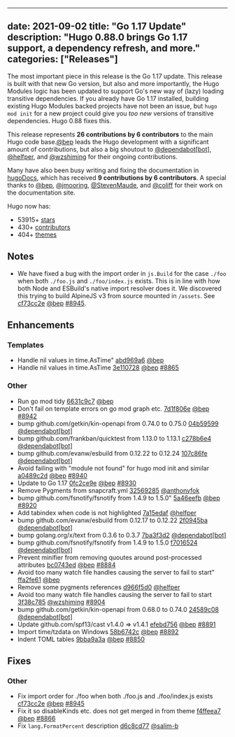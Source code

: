 
---
date: 2021-09-02
title: "Go 1.17 Update"
description: "Hugo 0.88.0 brings Go 1.17 support, a dependency refresh, and more."
categories: ["Releases"]
---

The most important piece in this release is the Go 1.17 update. This release is built with that new Go version, but also and more importantly, the Hugo Modules logic has been updated to support Go's new way of (lazy) loading transitive dependencies. If you already have Go 1.17 installed, building existing Hugo Modules backed projects have not been an issue, but `hugo mod init` for a new project could give you _too new_ versions of transitive dependencies. Hugo 0.88 fixes this.

This release represents **26 contributions by 6 contributors** to the main Hugo code base.[@bep](https://github.com/bep) leads the Hugo development with a significant amount of contributions, but also a big shoutout to [@dependabot[bot]](https://github.com/apps/dependabot), [@helfper](https://github.com/helfper), and [@wzshiming](https://github.com/wzshiming) for their ongoing contributions.

Many have also been busy writing and fixing the documentation in [hugoDocs](https://github.com/gohugoio/hugoDocs),
which has received **9 contributions by 6 contributors**. A special thanks to [@bep](https://github.com/bep), [@jmooring](https://github.com/jmooring), [@StevenMaude](https://github.com/StevenMaude), and [@coliff](https://github.com/coliff) for their work on the documentation site.

Hugo now has:

* 53915+ [stars](https://github.com/gohugoio/hugo/stargazers)
* 430+ [contributors](https://github.com/gohugoio/hugo/graphs/contributors)
* 404+ [themes](http://themes.gohugo.io/)

## Notes
* We have fixed a bug with the import order in `js.Build` for the case `./foo` when both `./foo.js` and `./foo/index.js` exists. This is in line with how both Node and ESBuild's native import resolver does it. We discovered this trying to build AlpineJS v3 from source mounted in `/assets`. See [cf73cc2e](https://github.com/gohugoio/hugo/commit/cf73cc2ececd4e794df09ea382a38ab18960d84e) [@bep](https://github.com/bep) [#8945](https://github.com/gohugoio/hugo/issues/8945).

## Enhancements

### Templates

* Handle nil values in time.AsTime" [abd969a6](https://github.com/gohugoio/hugo/commit/abd969a670852f9ed57c1a26434445aa985706fe) [@bep](https://github.com/bep) 
* Handle nil values in time.AsTime [3e110728](https://github.com/gohugoio/hugo/commit/3e11072892ca31bb76980ee38890a4bd92d83dfd) [@bep](https://github.com/bep) [#8865](https://github.com/gohugoio/hugo/issues/8865)

### Other

* Run go mod tidy [6631c9c7](https://github.com/gohugoio/hugo/commit/6631c9c7e00fb9dc237b4ec2fbb261d05df268d1) [@bep](https://github.com/bep) 
* Don't fail on template errors on go mod graph etc. [7d1f806e](https://github.com/gohugoio/hugo/commit/7d1f806ecb3621ae7b545a686d04de4568814055) [@bep](https://github.com/bep) [#8942](https://github.com/gohugoio/hugo/issues/8942)
* bump github.com/getkin/kin-openapi from 0.74.0 to 0.75.0 [04b59599](https://github.com/gohugoio/hugo/commit/04b59599613a62d378bf3710ac0eb06c9543b96d) [@dependabot[bot]](https://github.com/apps/dependabot) 
* bump github.com/frankban/quicktest from 1.13.0 to 1.13.1 [c278b6e4](https://github.com/gohugoio/hugo/commit/c278b6e45d56b101db9691347f9e5a99a9319572) [@dependabot[bot]](https://github.com/apps/dependabot) 
* bump github.com/evanw/esbuild from 0.12.22 to 0.12.24 [107c86fe](https://github.com/gohugoio/hugo/commit/107c86febbb7057c4ae90c6a35b3e8eda24297c7) [@dependabot[bot]](https://github.com/apps/dependabot) 
* Avoid failing with "module not found" for hugo mod init and similar [a0489c2d](https://github.com/gohugoio/hugo/commit/a0489c2dfd3ceb4d0702de0da7a4af3eabce05e5) [@bep](https://github.com/bep) [#8940](https://github.com/gohugoio/hugo/issues/8940)
* Update to Go 1.17 [0fc2ce9e](https://github.com/gohugoio/hugo/commit/0fc2ce9e4bf0524994a861b7300e4332f6f8d390) [@bep](https://github.com/bep) [#8930](https://github.com/gohugoio/hugo/issues/8930)
* Remove Pygments from snapcraft.yml [32569285](https://github.com/gohugoio/hugo/commit/32569285c181c8798ef594c12d3cfd7f9a252a04) [@anthonyfok](https://github.com/anthonyfok) 
* bump github.com/fsnotify/fsnotify from 1.4.9 to 1.5.0" [5a46eefb](https://github.com/gohugoio/hugo/commit/5a46eefbc6da3463b796ada8d15902be197455a3) [@bep](https://github.com/bep) [#8920](https://github.com/gohugoio/hugo/issues/8920)
* Add tabindex when code is not highlighted [7a15edaf](https://github.com/gohugoio/hugo/commit/7a15edafe240471c072d3548b72ccda0271ffd8f) [@helfper](https://github.com/helfper) 
* bump github.com/evanw/esbuild from 0.12.17 to 0.12.22 [2f0945ba](https://github.com/gohugoio/hugo/commit/2f0945bafe501103abe97b2f2b5566b28ec48e52) [@dependabot[bot]](https://github.com/apps/dependabot) 
* bump golang.org/x/text from 0.3.6 to 0.3.7 [7ba3f3d2](https://github.com/gohugoio/hugo/commit/7ba3f3d201e386cb9c7c15df5a6cc1c4b46473bd) [@dependabot[bot]](https://github.com/apps/dependabot) 
* bump github.com/fsnotify/fsnotify from 1.4.9 to 1.5.0 [f7016524](https://github.com/gohugoio/hugo/commit/f70165242b98e3ee182fbac08bf2893a7f09e961) [@dependabot[bot]](https://github.com/apps/dependabot) 
* Prevent minifier from removing quoutes around post-processed attributes [bc0743ed](https://github.com/gohugoio/hugo/commit/bc0743ed8eafc3c2d9b21a1e8f1b05d64b85e8ba) [@bep](https://github.com/bep) [#8884](https://github.com/gohugoio/hugo/issues/8884)
* Avoid too many watch file handles causing the server to fail to start" [ffa2fe61](https://github.com/gohugoio/hugo/commit/ffa2fe61172aa0d892234b23d1497c77a6a7f5c4) [@bep](https://github.com/bep) 
* Remove some pygments references [d966f5d0](https://github.com/gohugoio/hugo/commit/d966f5d08d7f75f1ae9acd94e292bf61de2adf0d) [@helfper](https://github.com/helfper) 
* Avoid too many watch file handles causing the server to fail to start [3f38c785](https://github.com/gohugoio/hugo/commit/3f38c785b7208440e2a9dd9a80cb39d4ae23e676) [@wzshiming](https://github.com/wzshiming) [#8904](https://github.com/gohugoio/hugo/issues/8904)
* bump github.com/getkin/kin-openapi from 0.68.0 to 0.74.0 [24589c08](https://github.com/gohugoio/hugo/commit/24589c0814bc5d21565470bec6215ee792f1655e) [@dependabot[bot]](https://github.com/apps/dependabot) 
* Update github.com/spf13/cast v1.4.0 => v1.4.1 [efebd756](https://github.com/gohugoio/hugo/commit/efebd756eb1f35c515ac82ccc85ec520bac91240) [@bep](https://github.com/bep) [#8891](https://github.com/gohugoio/hugo/issues/8891)
* Import time/tzdata on Windows [58b6742c](https://github.com/gohugoio/hugo/commit/58b6742cfeb6d4cd04450cbe9592209510c2b977) [@bep](https://github.com/bep) [#8892](https://github.com/gohugoio/hugo/issues/8892)
* Indent TOML tables [9bba9a3a](https://github.com/gohugoio/hugo/commit/9bba9a3a98fa268391597d8d7a52112fb401d952) [@bep](https://github.com/bep) [#8850](https://github.com/gohugoio/hugo/issues/8850)

## Fixes

### Other

* Fix import order for ./foo when both ./foo.js and ./foo/index.js exists [cf73cc2e](https://github.com/gohugoio/hugo/commit/cf73cc2ececd4e794df09ea382a38ab18960d84e) [@bep](https://github.com/bep) [#8945](https://github.com/gohugoio/hugo/issues/8945)
* Fix it so disableKinds etc. does not get merged in from theme [f4ffeea7](https://github.com/gohugoio/hugo/commit/f4ffeea71dd3d044a2628bbb5d6634680667398f) [@bep](https://github.com/bep) [#8866](https://github.com/gohugoio/hugo/issues/8866)
* Fix `lang.FormatPercent` description [d6c8cd77](https://github.com/gohugoio/hugo/commit/d6c8cd771834ae2913658c652e30a9feadc2a7b7) [@salim-b](https://github.com/salim-b) 





